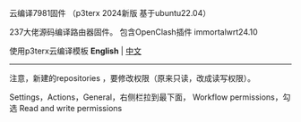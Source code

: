 云编译7981固件
（p3terx 2024新版 基于ubuntu22.04）

237大佬源码编译路由器固件。
包含OpenClash插件
immortalwrt24.10


使用p3terx云编译模板
**English** | [中文](https://p3terx.com/archives/build-openwrt-with-github-actions.html)

----------------------------------------------------------------
注意，新建的repositories ，要修改权限（原来只读，改成读写权限）。

Settings，Actions，General，右侧栏拉到最下面，	Workflow permissions，勾选 Read and write permissions
